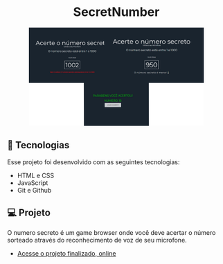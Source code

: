 <h1 align="center"> SecretNumber </h1>





<p align="center">
  <img alt="Game numero secreto" src=".github/preview.jpg" width="80%">
</p>

## 🚀 Tecnologias

Esse projeto foi desenvolvido com as seguintes tecnologias:

- HTML e CSS
- JavaScript
- Git e Github





## 💻 Projeto

O numero secreto é um game browser onde você deve acertar o número sorteado através do reconhecimento de voz de seu microfone.

- [Acesse o projeto finalizado, online](https://ramonwordads.github.io/numero-secreto/)
